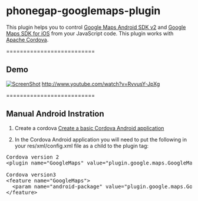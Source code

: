 phonegap-googlemaps-plugin
==========================
This plugin helps you to control [Google Maps Android SDK v2][0] and [Google Maps SDK for iOS][1] from your JavaScript code.
This plugin works with [Apache Cordova][2].

==========================
## Demo
[![ScreenShot](https://raw.github.com/wf9a5m75/phonegap-googlemaps-plugin/Images/screencapture/android-demo.png)](http://youtu.be/RvvusY-JpXg)
http://www.youtube.com/watch?v=RvvusY-JpXg

==========================
## Manual Android Instration

1. Create a cordova [Create a basic Cordova Android application][3]

2. In the Cordova Android application you will need to put the following in your res/xml/config.xml file as a child to the plugin tag:
<pre>Cordova version 2
&lt;plugin name="GoogleMaps" value="plugin.google.maps.GoogleMaps" /&gt;

Cordova version3
&lt;feature name="GoogleMaps"&gt;
  &lt;param name="android-package" value="plugin.google.maps.GoogleMaps" /&gt;
&lt;/feature&gt;
</pre>

[0]: https://developers.google.com/maps/documentation/android/
[1]: https://developers.google.com/maps/documentation/ios/
[2]: http://cordova.apache.org/
[3]: http://cordova.apache.org/docs/en/3.0.0/guide_cli_index.md.html#The%20Command-line%20Interface
